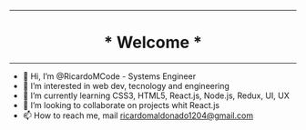 <hr/>
<div align="center">
  <h1>* Welcome *</h1>
</div>
<hr/>

- 👋 Hi, I’m @RicardoMCode - Systems Engineer
- 👀 I’m interested in web dev, tecnology and engineering
- 🌱 I’m currently learning CSS3, HTML5, React.js, Node.js, Redux, UI, UX
- 💞️ I’m looking to collaborate on projects whit React.js 
- 📫 How to reach me, mail ricardomaldonado1204@gmail.com
